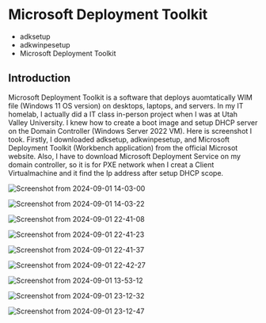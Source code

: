 <h1>Microsoft Deployment Toolkit</h1>

<p>
 <ul>
   <li>adksetup</li>
   <li>adkwinpesetup</li>
   <li>Microsoft Deployment Toolkit</li>
 </ul>

</p>


<h2>Introduction</h2>

<p>
Microsoft Deployment Toolkit is a software that deploys auomtatically WIM file (Windows 11 OS version) on desktops, laptops, and servers.
In my IT homelab, I actually did a IT class in-person project when I was at Utah Valley University. I knew how to create a boot image and setup DHCP server on the Domain Controller (Windows Server 2022 VM).
Here is screenshot I took. Firstly, I downloaded adksetup, adkwinpesetup, and Microsoft Deployment Toolkit (Workbench application) from the official Microsot website. Also, I have to download Microsoft Deployment Service
 on my domain controller, so it is for PXE network when I creat a Client Virtualmachine and it find the Ip address after setup DHCP scope.
</p>


![Screenshot from 2024-09-01 14-03-00](https://github.com/user-attachments/assets/7f9d8b94-e181-4d48-b219-5397b2f31acc)





![Screenshot from 2024-09-01 14-03-22](https://github.com/user-attachments/assets/56c50d01-8008-4720-bdff-b0c888b7800b)


![Screenshot from 2024-09-01 22-41-08](https://github.com/user-attachments/assets/e5e7abee-89b6-4477-9af5-0f97d8574da3)


![Screenshot from 2024-09-01 22-41-23](https://github.com/user-attachments/assets/bd98f430-008e-45f2-ad28-20c58f3d1dc5)

![Screenshot from 2024-09-01 22-41-37](https://github.com/user-attachments/assets/ee16bc35-0089-49eb-9659-022e1d9d7ad2)


![Screenshot from 2024-09-01 22-42-27](https://github.com/user-attachments/assets/142420f6-5c2a-482f-a44e-535c5e1256c2)

![Screenshot from 2024-09-01 13-53-12](https://github.com/user-attachments/assets/8ef18272-6670-4eec-91a4-dbdc4fc488b1)

![Screenshot from 2024-09-01 23-12-32](https://github.com/user-attachments/assets/de243247-afc0-4b03-8121-8ff35ec50fc9)

![Screenshot from 2024-09-01 23-12-47](https://github.com/user-attachments/assets/b2bac753-2274-4e54-afef-aee29a46190e)




